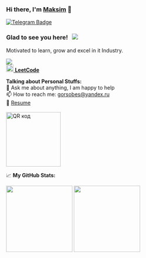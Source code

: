 ### Hi there, I'm <a href="https://github.com/gorsobes">Maksim</a> 👋

<a href="https://t.me/gors0bes" rel="nofollow">
    <img src="https://img.shields.io/badge/-Telegram-0088cc?style=flat-square&amp;logo=Telegram&amp;logoColor=white" alt="Telegram Badge" style="max-width:100%;">
</a>


### Glad to see you here! &nbsp; ![](https://visitor-badge.glitch.me/badge?page_id=gorsobes.gorsobes)
 Motivated to learn, grow and excel in it Industry.
</br>

<img src="https://www.codewars.com/users/gorsobes/badges/micro" />
<div dir="auto">
    <a target="_blank" rel="noopener noreferrer nofollow" href="https://upload.wikimedia.org/wikipedia/commons/1/19/LeetCode_logo_black.png">
        <img src="https://upload.wikimedia.org/wikipedia/commons/1/19/LeetCode_logo_black.png" width="20" height="20" data-canonical-src="https://upload.wikimedia.org/wikipedia/commons/1/19/LeetCode_logo_black.png" style="max-width: 100%;">
    </a>
    <a target="_blank" href="https://leetcode.com/gorsobes/" rel="nofollow"><b> LeetCode</b></a>
</div>


<b>Talking about Personal Stuffs:</b>
</br>
💬 Ask me about anything, I am happy to help</br>
📫 How to reach me: <a href="mailto:gorsobes@yandex.ru">gorsobes@yandex.ru</a></br>
📝 <a href="https://resume-2022-maxim.vercel.app/" rel="nofollow">Resume</a></br>
</br>
<a href="http://qrcoder.ru" target="_blank"><img src="http://qrcoder.ru/code/?https%3A%2F%2Fresume-2022-maxim.vercel.app%2F&4&0" width="148" height="148" border="0" title="QR код"></a>

📈 **My GitHub Stats:**
<p>
  <img height="180em" src="https://github-readme-stats.vercel.app/api?username=gorsobes&show_icons=true&hide_border=true&&count_private=true&include_all_commits=true" />
  <img height="180em" src="https://github-readme-stats.vercel.app/api/top-langs/?username=gorsobes&exclude_repo=KNN-Image-Classification&show_icons=true&hide_border=true&layout=compact&langs_count=8"/>
</p>

